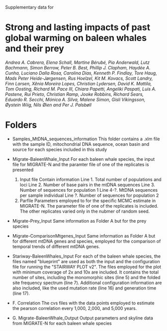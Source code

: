 Supplementary data for
# Strong and lasting impacts of past global warming on baleen whales and their prey

*Andrea A. Cabrera, Elena Schall, Martine Bérubé, Pia Anderwald, Lutz Bachmann, Simon Berrow, Peter B. Best, Phillip J. Clapham, Haydée A. Cunha, Luciano Dalla Rosa, Carolina Dias, Kenneth P. Findlay, Tore Haug, Mads Peter Heide-Jørgensen, Rus Hoelzel, Kit M. Kovacs, Scott Landry, Finn Larsen, Xênia Moreira Lopes, Christian Lydersen, David K. Mattila, Tom Oosting, Richard M. Pace III, Chiara Papetti, Angeliki Paspati, Luis A. Pastene, Rui Prieto, Christian Ramp, Jooke Robbins, Richard Sears, Eduardo R. Secchi, Mónica A. Silva, Malene Simon, Gísli Víkingsson, Øystein Wiig, Nils Øien and Per J. Palsbøll* 



# Folders
- Samples_MtDNA_sequences_information
	This folder contains a .xlm file with the sample ID, mitochondrial DNA sequence, ocean basin and source for each species included in this study
	
- Migrate-BaleenWhale_Input
	For each baleen whale species, the input file for MIGRATE-N and the paramter file of one of the replicates is presented
	1. Input file
	Contain information
	Line 1. Total number of populations and loci
	Line 2. Number of base pairs in the mtDNA sequences
	Line 3. Number of sequences for population 1
	Line 4-?. MtDNA sequences per sample individual
	Line ?. Number of sequences for population 2
	2. Parfile
	Parameters employed to for the specific MCMC estimate in MIGRATE-N. The parameter file of one of the replicates is included. 
	The other replicates varied only in the nubmer of random seed.

- Migrate-Prey_Input
	Same information as Folder A but for the prey species 
	
- Migrate-ComparisonMtgenes_Input
	Same information as Folder A but for different mtDNA genes and species, employed for the comparison of temporal trends of different mtDNA genes.

- Stariway-BaleenWhales_Input
	For each of the baleen whale species, the files named "blueprint" are used as both the input and the configuration file for running 
	the "STAIRWAY PLOT v2". The files employed for the plot with minimum coverage of 2x and 10x are included. 
	It contains the total number of sites, including the monomorphic sites (line 5) and the folded site frequency spectrum (line 7).
	Additional configuration information are also included, like the used mutation rate (line 16) and generation time (line 17).

- F. Correlation
	The cvs files with the data points employed to estimate the pearson correlation every 1,000, 2,000, and 5,000 years.

- G. Migrate-BaleenWhale_Output
	Output parameters and skyline data from MIGRATE-N for each baleen whale species
